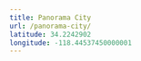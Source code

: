 ```yaml
---
title: Panorama City
url: /panorama-city/
latitude: 34.2242902
longitude: -118.44537450000001
---
```

